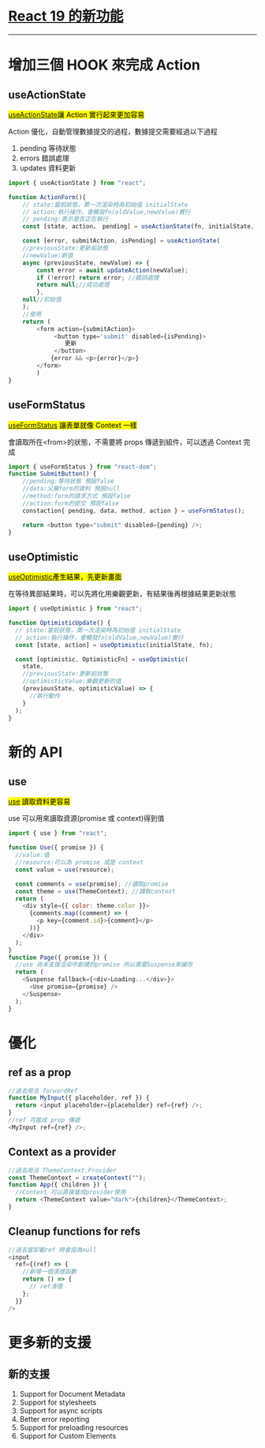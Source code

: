 # [React 19 的新功能](https://react.dev/blog/2024/12/05/react-19)

---

# 增加三個 HOOK 來完成 Action

## useActionState

<mark>[useActionState](https://react.dev/reference/react/useActionState)讓 Action 實行起來更加容易</mark>

Action 優化，自動管理數據提交的過程，數據提交需要經過以下過程

1.  pending 等待狀態
1.  errors 錯誤處理
1.  updates 資料更新

```javascript
import { useActionState } from "react";

function ActionForm(){
    // state:當前狀態，第一次渲染時為初始值 initialState
    // action:執行操作，會觸發fn(oldValue,newValue)實行
    // pending:表示是否正在執行
    const [state, action， pending] = useActionState(fn, initialState, permalink?);

    const [error, submitAction, isPending] = useActionState(
    //previousState:更新前狀態
    //newValue:新值
    async (previousState, newValue) => {
        const error = await updateAction(newValue);
        if (!error) return error; //錯誤處理
        return null;//成功處理
        },
    null//初始值
    );
    //使用
    return (
        <form action={submitAction}>
             <button type='submit' disabled={isPending}>
                更新
             </button>
            {error && <p>{error}</p>}
        </form>
        )
}
```

## useFormStatus

<mark>[useFormStatus](https://react.dev/reference/react-dom/hooks/useFormStatus) 讓表單就像 Context 一樣</mark>

會讀取所在\<from>的狀態，不需要將 props 傳遞到組件，可以透過 Context 完成

```javascript
import { useFormStatus } from "react-dom";
function SubmitButton() {
    //pending:等待狀態 預設false
    //data:父層form的資料 預設null
    //method:form的請求方式 預設false
    //action:form的提交 預設false
    constaction{ pending, data, method, action } = useFormStatus();

    return <button type="submit" disabled={pending} />;
}
```

## useOptimistic

<mark>[useOptimistic](https://react.dev/reference/react/useOptimistic)產生結果，先更新畫面</mark>

在等待異部結果時，可以先將化用樂觀更新，有結果後再根據結果更新狀態

```javascript
import { useOptimistic } from "react";

function OptimisticUpdate() {
  // state:當前狀態，第一次渲染時為初始值 initialState
  // action:執行操作，會觸發fn(oldValue,newValue)實行
  const [state, action] = useOptimistic(initialState, fn);

  const [optimistic, OptimisticFn] = useOptimistic(
    state,
    //previousState:更新前狀態
    //optimisticValue:樂觀更新的值
    (previousState, optimisticValue) => {
      //執行動作
    }
  );
}
```

# 新的 API

## use

<mark>[use](https://react.dev/reference/react/use) 讀取資料更容易</mark>

use 可以用來讀取資源(promise 或 context)得到值

```javascript
import { use } from "react";

function Use({ promise }) {
  //value:值
  //resource:可以為 promise 或是 context
  const value = use(resource);

  const comments = use(promise); //讀取promise
  const theme = use(ThemeContext); //讀取context
  return (
    <div style={{ color: theme.color }}>
      {comments.map((comment) => (
        <p key={comment.id}>{comment}</p>
      ))}
    </div>
  );
}
function Page({ promise }) {
  //use 尚未支援渲染中創建的promise 所以需要Suspense來緩存
  return (
    <Suspense fallback={<div>Loading...</div>}>
      <Use promise={promise} />
    </Suspense>
  );
}
```

# 優化

## ref as a prop

```javascript
//過去用法 forwardRef
function MyInput({ placeholder, ref }) {
  return <input placeholder={placeholder} ref={ref} />;
}
//ref 可當成 prop 傳遞
<MyInput ref={ref} />;
```

## Context as a provider

```ts
//過去用法 ThemeContext.Provider
const ThemeContext = createContext("");
function App({ children }) {
  //Context 可以直接當成provider使用
  return <ThemeContext value="dark">{children}</ThemeContext>;
}
```

## Cleanup functions for refs

```javascript
//過去當卸載ref 時會設為null
<input
  ref={(ref) => {
    //新增一個清理函數
    return () => {
      // ref清理
    };
  }}
/>
```

# 更多新的支援

## 新的支援

1. Support for Document Metadata
1. Support for stylesheets
1. Support for async scripts
1. Better error reporting
1. Support for preloading resources
1. Support for Custom Elements
